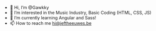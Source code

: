 - 👋 Hi, I’m @Gawkky
- 👀 I’m interested in the Music Industry, Basic Coding (HTML, CSS, JS)
- 🌱 I’m currently learning Angular and Sass!
- 📫 How to reach me hi@jeftheeuwes.be

<!---
Gawkky/Gawkky is a ✨ special ✨ repository because its `README.md` (this file) appears on your GitHub profile.
You can click the Preview link to take a look at your changes.
--->
